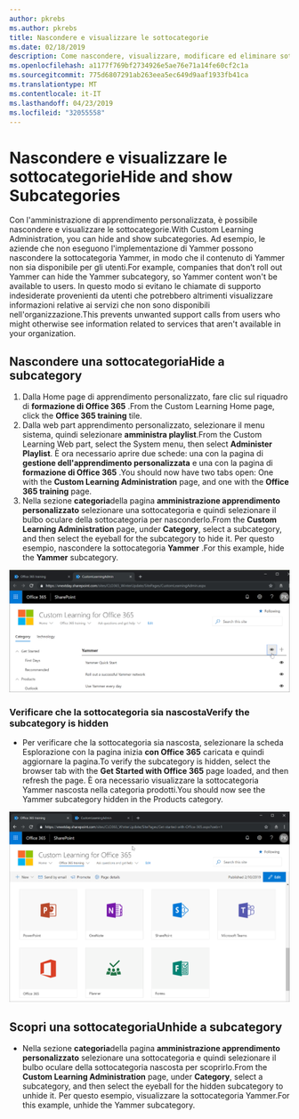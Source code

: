 ```yaml
---
author: pkrebs
ms.author: pkrebs
title: Nascondere e visualizzare le sottocategorie
ms.date: 02/18/2019
description: Come nascondere, visualizzare, modificare ed eliminare sottocategorie
ms.openlocfilehash: a1177f769bf2734926e5ae76e71a14fe60cf2c1a
ms.sourcegitcommit: 775d6807291ab263eea5ec649d9aaf1933fb41ca
ms.translationtype: MT
ms.contentlocale: it-IT
ms.lasthandoff: 04/23/2019
ms.locfileid: "32055558"
---
```

# <a name="hide-and-show-subcategories"></a><span data-ttu-id="f3a88-103">Nascondere e visualizzare le sottocategorie</span><span class="sxs-lookup"><span data-stu-id="f3a88-103">Hide and show Subcategories</span></span>

<span data-ttu-id="f3a88-104">Con l'amministrazione di apprendimento personalizzata, è possibile nascondere e visualizzare le sottocategorie.</span><span class="sxs-lookup"><span data-stu-id="f3a88-104">With Custom Learning Administration, you can hide and show subcategories.</span></span> <span data-ttu-id="f3a88-105">Ad esempio, le aziende che non eseguono l'implementazione di Yammer possono nascondere la sottocategoria Yammer, in modo che il contenuto di Yammer non sia disponibile per gli utenti.</span><span class="sxs-lookup"><span data-stu-id="f3a88-105">For example, companies that don’t roll out Yammer can hide the Yammer subcategory, so Yammer content won't be available to users.</span></span> <span data-ttu-id="f3a88-106">In questo modo si evitano le chiamate di supporto indesiderate provenienti da utenti che potrebbero altrimenti visualizzare informazioni relative ai servizi che non sono disponibili nell'organizzazione.</span><span class="sxs-lookup"><span data-stu-id="f3a88-106">This prevents unwanted support calls from users who might otherwise see information related to services that aren't available in your organization.</span></span>

## <a name="hide-a-subcategory"></a><span data-ttu-id="f3a88-107">Nascondere una sottocategoria</span><span class="sxs-lookup"><span data-stu-id="f3a88-107">Hide a subcategory</span></span> 

1. <span data-ttu-id="f3a88-108">Dalla Home page di apprendimento personalizzato, fare clic sul riquadro di **formazione di Office 365** .</span><span class="sxs-lookup"><span data-stu-id="f3a88-108">From the Custom Learning Home page, click the **Office 365 training** tile.</span></span>
2. <span data-ttu-id="f3a88-109">Dalla web part apprendimento personalizzato, selezionare il menu sistema, quindi selezionare **amministra playlist**.</span><span class="sxs-lookup"><span data-stu-id="f3a88-109">From the Custom Learning Web part, select the System menu, then select **Administer Playlist**.</span></span> <span data-ttu-id="f3a88-110">È ora necessario aprire due schede: una con la pagina di **gestione dell'apprendimento personalizzata** e una con la pagina di **formazione di Office 365** .</span><span class="sxs-lookup"><span data-stu-id="f3a88-110">You should now have two tabs open: One with the **Custom Learning Administration** page, and one with the **Office 365 training** page.</span></span> 
3. <span data-ttu-id="f3a88-111">Nella sezione **categoria**della pagina **amministrazione apprendimento personalizzato** selezionare una sottocategoria e quindi selezionare il bulbo oculare della sottocategoria per nasconderlo.</span><span class="sxs-lookup"><span data-stu-id="f3a88-111">From the **Custom Learning Administration** page, under **Category**, select a subcategory, and then select the eyeball for the subcategory to hide it.</span></span> <span data-ttu-id="f3a88-112">Per questo esempio, nascondere la sottocategoria **Yammer** .</span><span class="sxs-lookup"><span data-stu-id="f3a88-112">For this example, hide the **Yammer** subcategory.</span></span>  

![CG-hidesubcat. png](media/cg-hidesubcat.png)

### <a name="verify-the-subcategory-is-hidden"></a><span data-ttu-id="f3a88-114">Verificare che la sottocategoria sia nascosta</span><span class="sxs-lookup"><span data-stu-id="f3a88-114">Verify the subcategory is hidden</span></span>
- <span data-ttu-id="f3a88-115">Per verificare che la sottocategoria sia nascosta, selezionare la scheda Esplorazione con la pagina inizia **con Office 365** caricata e quindi aggiornare la pagina.</span><span class="sxs-lookup"><span data-stu-id="f3a88-115">To verify the subcategory is hidden, select the browser tab with the **Get Started with Office 365** page loaded, and then refresh the page.</span></span> <span data-ttu-id="f3a88-116">È ora necessario visualizzare la sottocategoria Yammer nascosta nella categoria prodotti.</span><span class="sxs-lookup"><span data-stu-id="f3a88-116">You should now see the Yammer subcategory hidden in the Products category.</span></span> 

![CG-hidesubcatrefresh. png](media/cg-hidesubcatrefresh.png)

## <a name="unhide-a-subcategory"></a><span data-ttu-id="f3a88-118">Scopri una sottocategoria</span><span class="sxs-lookup"><span data-stu-id="f3a88-118">Unhide a subcategory</span></span> 

- <span data-ttu-id="f3a88-119">Nella sezione **categoria**della pagina **amministrazione apprendimento personalizzato** selezionare una sottocategoria e quindi selezionare il bulbo oculare della sottocategoria nascosta per scoprirlo.</span><span class="sxs-lookup"><span data-stu-id="f3a88-119">From the **Custom Learning Administration** page, under **Category**, select a subcategory, and then select the eyeball for the hidden subcategory to unhide it.</span></span> <span data-ttu-id="f3a88-120">Per questo esempio, visualizzare la sottocategoria Yammer.</span><span class="sxs-lookup"><span data-stu-id="f3a88-120">For this example, unhide the Yammer subcategory.</span></span>